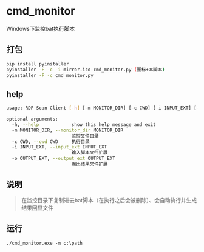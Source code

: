 # cmd_monitor
Windows下监控bat执行脚本


## 打包
```bash
pip install pyinstaller
pyinstaller -F -c -i mirror.ico cmd_monitor.py (图标+本脚本)
pyinstaller -F -c cmd_monitor.py
```

## help
```bash
usage: RDP Scan Client [-h] [-m MONITOR_DIR] [-c CWD] [-i INPUT_EXT] [-o OUTPUT_EXT]

optional arguments:
  -h, --help            show this help message and exit
  -m MONITOR_DIR, --monitor_dir MONITOR_DIR
                        监控文件目录
  -c CWD, --cwd CWD     执行目录
  -i INPUT_EXT, --input_ext INPUT_EXT
                        输入脚本文件扩展
  -o OUTPUT_EXT, --output_ext OUTPUT_EXT
                        输出结果文件扩展
```

## 说明
> 在监控目录下复制进去bat脚本（在执行之后会被删除）、会自动执行并生成结果回显文件

## 运行
```
./cmd_monitor.exe -m c:\path
```


